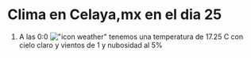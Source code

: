 # Clima en Celaya,mx en el dia 25

1. A las 0:0 !["icon weather"](http://openweathermap.org/img/w/01n.png) tenemos una temperatura de 17.25 C con cielo claro y  vientos de 1 y nubosidad al 5%
